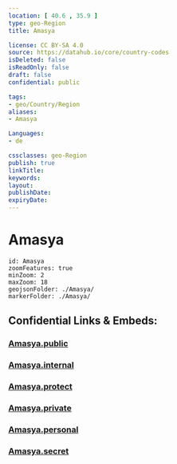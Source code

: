 ```yaml
---
location: [ 40.6 , 35.9 ] 
type: geo-Region
title: Amasya

license: CC BY-SA 4.0
source: https://datahub.io/core/country-codes
isDeleted: false
isReadOnly: false
draft: false
confidential: public

tags:
- geo/Country/Region
aliases:
- Amasya

Languages:
- de

cssclasses: geo-Region
publish: true
linkTitle: 
keywords: 
layout: 
publishDate: 
expiryDate: 
---
```


# Amasya

```leaflet
id: Amasya
zoomFeatures: true 
minZoom: 2 
maxZoom: 18
geojsonFolder: ./Amasya/
markerFolder: ./Amasya/
```


## Confidential Links & Embeds: 

### [Amasya.public](/_public/\Earth\Continent\Europe\Europe~East\Turkey\Provinces~TurkeyAmasya.public.md) 

### [Amasya.internal](/_internal/\Earth\Continent\Europe\Europe~East\Turkey\Provinces~TurkeyAmasya.internal.md) 

### [Amasya.protect](/_protect/\Earth\Continent\Europe\Europe~East\Turkey\Provinces~TurkeyAmasya.protect.md) 

### [Amasya.private](/_private/\Earth\Continent\Europe\Europe~East\Turkey\Provinces~TurkeyAmasya.private.md) 

### [Amasya.personal](/_personal/\Earth\Continent\Europe\Europe~East\Turkey\Provinces~TurkeyAmasya.personal.md) 

### [Amasya.secret](/_secret/\Earth\Continent\Europe\Europe~East\Turkey\Provinces~TurkeyAmasya.secret.md)

